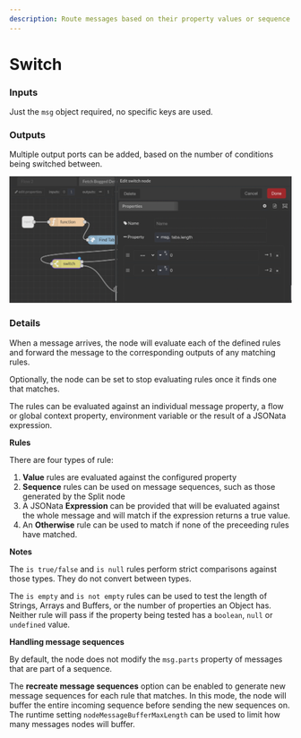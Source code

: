 ```yaml
---
description: Route messages based on their property values or sequence position.
---
```


# Switch

### Inputs

Just the `msg` object required, no specific keys are used.

### Outputs

Multiple output ports can be added, based on the number of conditions being switched between.

![](<../../../.gitbook/assets/image (15).png>)

### Details

When a message arrives, the node will evaluate each of the defined rules and forward the message to the corresponding outputs of any matching rules.

Optionally, the node can be set to stop evaluating rules once it finds one that matches.

The rules can be evaluated against an individual message property, a flow or global context property, environment variable or the result of a JSONata expression.

**Rules**

There are four types of rule:

1. **Value** rules are evaluated against the configured property
2. **Sequence** rules can be used on message sequences, such as those generated by the Split node
3. A JSONata **Expression** can be provided that will be evaluated against the whole message and will match if the expression returns a true value.
4. An **Otherwise** rule can be used to match if none of the preceeding rules have matched.

**Notes**

The `is true/false` and `is null` rules perform strict comparisons against those types. They do not convert between types.

The `is empty` and `is not empty` rules can be used to test the length of Strings, Arrays and Buffers, or the number of properties an Object has. Neither rule will pass if the property being tested has a `boolean`, `null` or `undefined` value.

**Handling message sequences**

By default, the node does not modify the `msg.parts` property of messages that are part of a sequence.

The **recreate message sequences** option can be enabled to generate new message sequences for each rule that matches. In this mode, the node will buffer the entire incoming sequence before sending the new sequences on. The runtime setting `nodeMessageBufferMaxLength` can be used to limit how many messages nodes will buffer.
